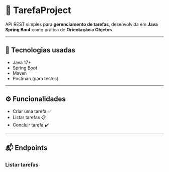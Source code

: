 # 📌 TarefaProject

API REST simples para **gerenciamento de tarefas**, desenvolvida em **Java Spring Boot** como prática de **Orientação a Objetos**.

---

## 🚀 Tecnologias usadas
- Java 17+
- Spring Boot
- Maven
- Postman (para testes)

---

## ⚙️ Funcionalidades
- Criar uma tarefa ✅
- Listar tarefas 📋
- Concluir tarefa ✔️

---

## 📬 Endpoints

### Listar tarefas
